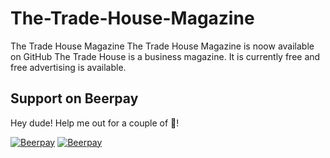 # The-Trade-House-Magazine
The Trade House Magazine
The Trade House Magazine is noow available on GitHub
The Trade House is a business magazine. It is currently free and free advertising is available.

## Support on Beerpay
Hey dude! Help me out for a couple of :beers:!

[![Beerpay](https://beerpay.io/courtg9000/The-Trade-House-Magazine/badge.svg?style=beer-square)](https://beerpay.io/courtg9000/The-Trade-House-Magazine)  [![Beerpay](https://beerpay.io/courtg9000/The-Trade-House-Magazine/make-wish.svg?style=flat-square)](https://beerpay.io/courtg9000/The-Trade-House-Magazine?focus=wish)